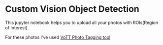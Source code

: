 # Custom Vision Object Detection

This jupyter notebook helps you to upload all your photos with ROIs(Region of Interest).

For these photos I've used [VoTT Photo Tagging tool](https://github.com/Microsoft/VoTT) 